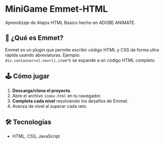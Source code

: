 # MiniGame Emmet-HTML
Aprendizaje de Atajos HTML Basico hecho en ADOBE ANIMATE.

## 🎯 ¿Qué es Emmet?
Emmet es un plugin que permite escribir código HTML y CSS de forma ultra rápida usando abreviaturas. Ejemplo:  
`div.container>ul.nav>li.item*5` se expande a un código HTML completo.

## 🕹️ Cómo jugar
1. **Descarga/clona el proyecto**.
2. Abre el archivo `index.html` en tu navegador.
3. **Completa cada nivel** resolviendo los desafíos de Emmet.
4. Avanza de nivel al superar cada reto.

## 🛠️ Tecnologías
- HTML, CSS, JavaScript

